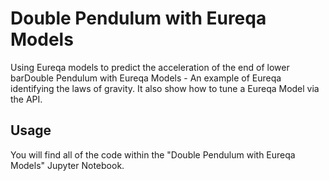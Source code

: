 # Double Pendulum with Eureqa Models

Using Eureqa models to predict the acceleration of the end of lower barDouble Pendulum with Eureqa Models - An example of Eureqa identifying the laws of gravity.  It also show how to tune a Eureqa Model via the API.  

## Usage
You will find all of the code within the "Double Pendulum with Eureqa Models" Jupyter Notebook.
